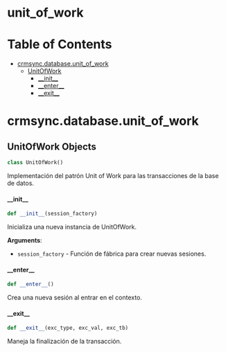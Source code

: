 # unit_of_work
# Table of Contents

* [crmsync.database.unit\_of\_work](#crmsync.database.unit_of_work)
  * [UnitOfWork](#crmsync.database.unit_of_work.UnitOfWork)
    * [\_\_init\_\_](#crmsync.database.unit_of_work.UnitOfWork.__init__)
    * [\_\_enter\_\_](#crmsync.database.unit_of_work.UnitOfWork.__enter__)
    * [\_\_exit\_\_](#crmsync.database.unit_of_work.UnitOfWork.__exit__)

<a id="crmsync.database.unit_of_work"></a>

# crmsync.database.unit\_of\_work

<a id="crmsync.database.unit_of_work.UnitOfWork"></a>

## UnitOfWork Objects

```python
class UnitOfWork()
```

Implementación del patrón Unit of Work para las transacciones de la base de datos.

<a id="crmsync.database.unit_of_work.UnitOfWork.__init__"></a>

#### \_\_init\_\_

```python
def __init__(session_factory)
```

Inicializa una nueva instancia de UnitOfWork.

**Arguments**:

- `session_factory` - Función de fábrica para crear nuevas sesiones.

<a id="crmsync.database.unit_of_work.UnitOfWork.__enter__"></a>

#### \_\_enter\_\_

```python
def __enter__()
```

Crea una nueva sesión al entrar en el contexto.

<a id="crmsync.database.unit_of_work.UnitOfWork.__exit__"></a>

#### \_\_exit\_\_

```python
def __exit__(exc_type, exc_val, exc_tb)
```

Maneja la finalización de la transacción.

